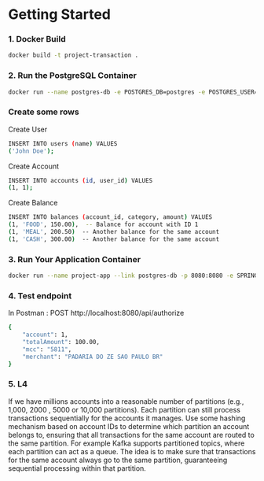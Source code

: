 # Getting Started

### 1. Docker Build

```bash
docker build -t project-transaction .
```


### 2. Run the PostgreSQL Container

```bash
docker run --name postgres-db -e POSTGRES_DB=postgres -e POSTGRES_USER=postgres -e POSTGRES_PASSWORD=postgres -p 5432:5432 -d postgres:latest
```

### Create some rows
Create User
```bash
INSERT INTO users (name) VALUES
('John Doe');
```

Create Account
```bash
INSERT INTO accounts (id, user_id) VALUES
(1, 1);

```

Create Balance
```bash
INSERT INTO balances (account_id, category, amount) VALUES
(1, 'FOOD', 150.00),  -- Balance for account with ID 1
(1, 'MEAL', 200.50)  -- Another balance for the same account
(1, 'CASH', 300.00)  -- Another balance for the same account
```

### 3. Run Your Application Container
```bash
docker run --name project-app --link postgres-db -p 8080:8080 -e SPRING_DATASOURCE_URL=jdbc:postgresql://postgres-db:5432/postgres -e SPRING_DATASOURCE_USERNAME=postgres -e SPRING_DATASOURCE_PASSWORD=postgres project-transaction
```

### 4. Test endpoint

In Postman : POST http://localhost:8080/api/authorize

```bash
{
    "account": 1, 
    "totalAmount": 100.00, 
    "mcc": "5811", 
    "merchant": "PADARIA DO ZE SAO PAULO BR"
}
```

### 5. L4

If we have millions accounts into a reasonable number of partitions (e.g., 1,000, 2000 , 5000 or 10,000 partitions).
Each partition can still process transactions sequentially for the accounts it manages.
Use some hashing mechanism based on account IDs to determine which partition an account belongs to, ensuring that all transactions for the same account are routed to the same partition.
For example Kafka supports partitioned topics, where each partition can act as a queue. The idea is to make sure that transactions for the same account always go to the same partition, guaranteeing sequential processing within that partition.
